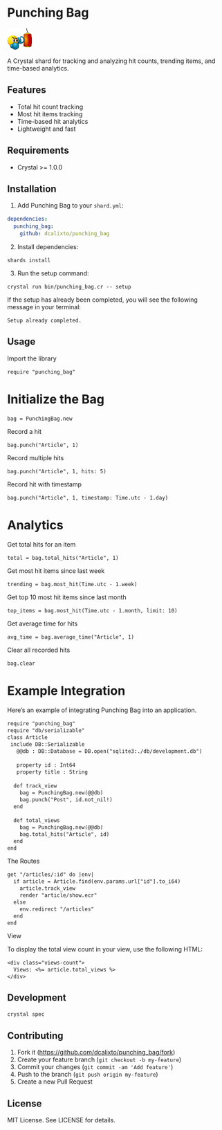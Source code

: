 # Punching Bag

![Punch Bag](./src/punching-bag.gif)

A Crystal shard for tracking and analyzing hit counts, trending items, and time-based analytics.

## Features

- Total hit count tracking
- Most hit items tracking
- Time-based hit analytics
- Lightweight and fast

## Requirements

- Crystal >= 1.0.0

## Installation

1. Add Punching Bag to your `shard.yml`:

```yaml
dependencies:
  punching_bag:
    github: dcalixto/punching_bag
```

2. Install dependencies:

```crystal
shards install
```

3. Run the setup command:

```crystal
crystal run bin/punching_bag.cr -- setup
```

If the setup has already been completed, you will see the following message in your terminal:

```crystal
Setup already completed.
```

## Usage

Import the library

```crystal
require "punching_bag"
```

# Initialize the Bag

```crystal
bag = PunchingBag.new
```

Record a hit

```crystal
bag.punch("Article", 1)
```

Record multiple hits

```crystal
bag.punch("Article", 1, hits: 5)
```

Record hit with timestamp

```crystal
bag.punch("Article", 1, timestamp: Time.utc - 1.day)
```

# Analytics

Get total hits for an item

```crystal
total = bag.total_hits("Article", 1)
```

Get most hit items since last week

```crystal
trending = bag.most_hit(Time.utc - 1.week)
```

Get top 10 most hit items since last month

```crystal
top_items = bag.most_hit(Time.utc - 1.month, limit: 10)
```

Get average time for hits

```crystal
avg_time = bag.average_time("Article", 1)
```

Clear all recorded hits

```crystal
bag.clear
```

# Example Integration

Here’s an example of integrating Punching Bag into an application.

```crystal
require "punching_bag"
require "db/serializable"
class Article
 include DB::Serializable
   @@db : DB::Database = DB.open("sqlite3:./db/development.db")

   property id : Int64
   property title : String

  def track_view
    bag = PunchingBag.new(@@db)
    bag.punch("Post", id.not_nil!)
  end

  def total_views
    bag = PunchingBag.new(@@db)
    bag.total_hits("Article", id)
  end
end

```

The Routes

```crystal
get "/articles/:id" do |env|
  if article = Article.find(env.params.url["id"].to_i64)
    article.track_view
    render "article/show.ecr"
  else
    env.redirect "/articles"
  end
end
```

View

To display the total view count in your view, use the following HTML:

```crystal
<div class="views-count">
  Views: <%= article.total_views %>
</div>
```

## Development

```crystal
crystal spec
```

## Contributing

1. Fork it (https://github.com/dcalixto/punching_bag/fork)
2. Create your feature branch (`git checkout -b my-feature`)
3. Commit your changes (`git commit -am 'Add feature'`)
4. Push to the branch (`git push origin my-feature`)
5. Create a new Pull Request

## License

MIT License. See LICENSE for details.
